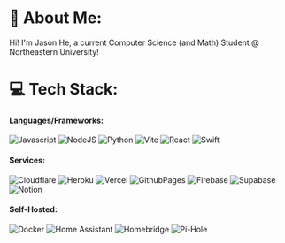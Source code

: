 # 💫 About Me:
Hi! I'm Jason He, a current Computer Science (and Math) Student @ Northeastern University!

<!-- Original Badges: https://github.com/Ileriayo/markdown-badges -->
<!-- Some Badges Modified based on https://shields.io Docs -->
# 💻 Tech Stack:
#### Languages/Frameworks:
![Javascript](https://img.shields.io/badge/javascript-%23323330.svg?style=flat&logo=javascript&logoColor=%23F7DF1E) ![NodeJS](https://img.shields.io/badge/node.js-6DA55F?flat&logo=node.js&logoColor=white) ![Python](https://img.shields.io/badge/python-3670A0?style=flat&logo=python&logoColor=ffdd54) ![Vite](https://img.shields.io/badge/vite-%23646CFF.svg?style=flat&logo=vite&logoColor=white) ![React](https://img.shields.io/badge/react-%2320232a.svg?style=flat&logo=react&logoColor=%2361DAFB) ![Swift](https://img.shields.io/badge/swift-F54A2A?style=flat&logo=swift&logoColor=white
)

#### Services:
![Cloudflare](https://img.shields.io/badge/Cloudflare-F38020?style=flat&logo=Cloudflare&logoColor=white) ![Heroku](https://img.shields.io/badge/Heroku-%23430098.svg?style=flat&logo=heroku&logoColor=white) ![Vercel](https://img.shields.io/badge/Vercel-%23000000.svg?style=flat&logo=vercel&logoColor=white) ![GithubPages](https://img.shields.io/badge/Github%20Pages-121013?style=flat&logo=github&logoColor=white) ![Firebase](https://img.shields.io/badge/Firebase-%23039BE5.svg?style=flat&logo=firebase) ![Supabase](https://img.shields.io/badge/Supabase-3ECF8E?style=flat&logo=supabase&logoColor=white) ![Notion](https://img.shields.io/badge/Notion-%23000000.svg?style=flat&logo=notion&logoColor=white)

#### Self-Hosted:
![Docker](https://img.shields.io/badge/Docker-%230db7ed.svg?style=flat&logo=docker&logoColor=white) ![Home Assistant](https://img.shields.io/badge/Home%20Assistant-%2341BDF5.svg?style=flat&logo=home-assistant&logoColor=white) ![Homebridge](https://img.shields.io/badge/Homebridge-%23491F59.svg?style=flat&logo=homebridge&logoColor=white) ![Pi-Hole](https://img.shields.io/badge/Pi--hole-%2396060C.svg?style=flat&logo=pi-hole&logoColor=white)
